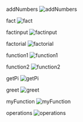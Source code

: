 
addNumbers
![addNumbers](https://github.com/user-attachments/assets/2c18c870-da35-4c43-abff-d9302ff0948f)

fact
![fact](https://github.com/user-attachments/assets/2fcf251a-1a8f-4638-8abc-4e1e184aca17)

factinput
![factinput](https://github.com/user-attachments/assets/3888baf2-1daa-43f1-9e50-361300c84285)


factorial
![factorial](https://github.com/user-attachments/assets/a146cbdf-f1b3-4b64-81b1-37a05a387ac7)

function1
![function1](https://github.com/user-attachments/assets/67ce0e6c-07cd-4fd1-9dcd-78f928137989)



function2
![function2](https://github.com/user-attachments/assets/7b466fd9-df08-4b71-bf37-3e1fe0f1b19e)


getPi
![getPi](https://github.com/user-attachments/assets/9d9dc39f-bcd1-49b1-868b-76959708bb5e)


greet
![greet](https://github.com/user-attachments/assets/35769e68-f758-4594-9e10-559ff3ba5315)


myFunction
![myFunction](https://github.com/user-attachments/assets/71e28bc0-4152-41f8-b2be-ae0ee87f9ff6)


operations
![operations](https://github.com/user-attachments/assets/da2fe21b-8e1e-4594-8dc7-722acaedeac2)


